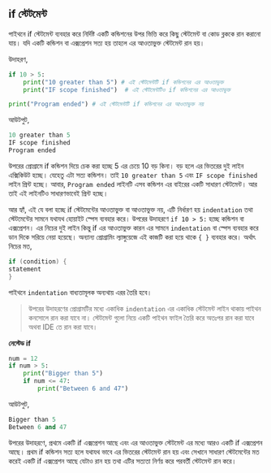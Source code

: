 ## if স্টেটমেন্ট

পাইথনে if স্টেটমেন্ট ব্যবহার করে নির্দিষ্ট একটি কন্ডিশনের উপর ভিত্তি করে কিছু স্টেটমেন্ট বা কোড ব্লককে রান করানো যায়। যদি একটি কন্ডিশন বা এক্সপ্রেশন সত্য হয় তাহলে এর আওতাভুক্ত স্টেটমেন্ট রান হয়।    

উদাহরণ,   

```python
if 10 > 5:
	print("10 greater than 5") # এই স্টেটমেন্টটি if কন্ডিশনের এর আওতাভুক্ত
	print("IF scope finished")	# এই স্টেটমেন্টটিও if কন্ডিশনের এর আওতাভুক্ত

print("Program ended") # এই স্টেটমেন্টটি if কন্ডিশনের এর আওতাভুক্ত নয় 
```   

আউটপুট, 

```python
10 greater than 5
IF scope finished
Program ended
```   

উপরের প্রোগ্রামে if কন্ডিশন দিয়ে চেক করা হচ্ছে 5 এর চেয়ে 10 বড় কিনা। বড় হলে এর ভিতরের দুই লাইন এক্সিকিউট হচ্ছে। যেহেতু এটা সত্য কন্ডিশন। তাই `10 greater than 5` এবং `IF scope finished` লাইন প্রিন্ট হচ্ছে। আবার, `Program ended` লাইনটি এসব কন্ডিশন এর বাইরের একটি সাধারণ স্টেটমেন্ট। আর তাই এই লাইনটিও সাধারণভাবেই প্রিন্ট হচ্ছে।  

আর হ্যাঁ, এই যে বলা হচ্ছে if স্টেটমেন্টের আওতাভুক্ত বা আওতাভুক্ত নয়, এটি নির্ধারণ হয় `indentation` তথা স্টেটমেন্টের সামনে যথাযথ হোয়াইট স্পেস ব্যবহার করে। উপরের উদাহরণে `if 10 > 5:` হচ্ছে কন্ডিশন বা এক্সপ্রেশন। এর নিচের দুই লাইন কিন্তু if এর আওতাভুক্ত কারন এর সামনে `indentation` বা স্পেস ব্যবহার করে ডান দিকে সরিয়ে নেয়া হয়েছে। অন্যান্য প্রোগ্রামিং ল্যাঙ্গুয়েজে এই কাজটি করা হয়ে থাকে `{ }` ব্যবহার করে। অর্থাৎ নিচের মত,   

```c
if (condition) {
statement
}
```   
পাইথনে `indentation` বাধ্যতামূলক অন্যথায় এরর তৈরি হবে। 

> উপরের উদাহরণের প্রোগ্রামটির মধ্যে একাধিক `indentation` এর একাধিক স্টেটমেন্ট লাইন থাকায় পাইথন কনসোলে রান করা যাবে না। স্টেটমেন্ট গুলো নিয়ে একটি পাইথন ফাইল তৈরি করে অতঃপর রান করা যাবে অথবা IDE তে রান করা যাবে।   

**নেস্টেড if**   

```python
num = 12
if num > 5:
    print("Bigger than 5")
    if num <= 47:
        print("Between 6 and 47")

```

আউটপুট,    

```python
Bigger than 5
Between 6 and 47
```   

উপরের উদাহরণে, প্রথমে একটি if এক্সপ্রেশন আছে এবং এর আওতাভুক্ত স্টেটমেন্ট এর মধ্যে আরও একটি if এক্সপ্রেশন আছে। প্রথম if কন্ডিশন সত্য হলে যথাযথ ভাবে এর ভিতরের স্টেটমেন্ট রান হয় এবং সেখানে সাধারণ স্টেটমেন্টের মত করেই একটি if এক্সপ্রেশন আছে যেটাও রান হয় তথা এটির সত্যতা নির্ণয় করে পরবর্তী স্টেটমেন্ট রান করে। 
